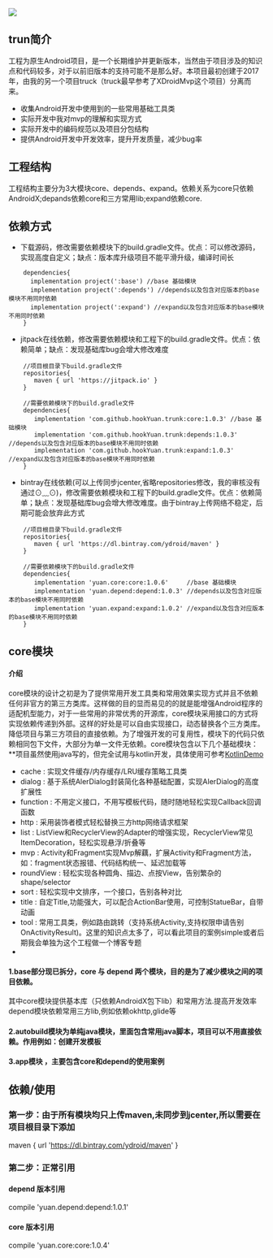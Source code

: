 [![](https://jitpack.io/v/hookYuan/trunk.svg)](https://jitpack.io/#hookYuan/trunk)

## trun简介

工程为原生Android项目，是一个长期维护并更新版本，当然由于项目涉及的知识点和代码较多，对于以前旧版本的支持可能不是那么好。本项目最初创建于2017年，由我的另一个项目truck（truck最早参考了XDroidMvp这个项目）分离而来。 

* 收集Android开发中使用到的一些常用基础工具类
* 实际开发中我对mvp的理解和实现方式
* 实际开发中的编码规范以及项目分包结构
* 提供Android开发中开发效率，提升开发质量，减少bug率

## 工程结构

工程结构主要分为3大模块core、depends、expand。依赖关系为core只依赖AndroidX;depands依赖core和三方常用lib;expand依赖core.

## 依赖方式 
  * 下载源码，修改需要依赖模块下的build.gradle文件。优点：可以修改源码，实现高度自定义；缺点：版本库升级项目不能平滑升级，编译时间长
```
    dependencies{
      implementation project(':base') //base 基础模块
      implementation project(':depends') //depends以及包含对应版本的base模块不用同时依赖
      implementation project(':expand') //expand以及包含对应版本的base模块不用同时依赖
    }
```
  * jitpack在线依赖，修改需要依赖模块和工程下的build.gradle文件。优点：依赖简单；缺点：发现基础库bug会增大修改难度
```
    //项目根目录下build.gradle文件
    repositories{
       maven { url 'https://jitpack.io' }
    }
```
  
```
    //需要依赖模块下的build.gradle文件
    dependencies{
       implementation 'com.github.hookYuan.trunk:core:1.0.3' //base 基础模块
       implementation 'com.github.hookYuan.trunk:depends:1.0.3' //depends以及包含对应版本的base模块不用同时依赖
       implementation 'com.github.hookYuan.trunk:expand:1.0.3' //expand以及包含对应版本的base模块不用同时依赖
    }
```
   * bintray在线依赖(可以上传同步jcenter,省略repositories修改，我的审核没有通过⊙﹏⊙)，修改需要依赖模块和工程下的build.gradle文件。优点：依赖简单；缺点：发现基础库bug会增大修改难度。由于bintray上传网络不稳定，后期可能会放弃此方式
```
    //项目根目录下build.gradle文件
    repositories{
       maven { url 'https://dl.bintray.com/ydroid/maven' }
    }
```
  
```
    //需要依赖模块下的build.gradle文件
    dependencies{
       implementation 'yuan.core:core:1.0.6'     //base 基础模块
       implementation 'yuan.depend:depend:1.0.3' //depends以及包含对应版本的base模块不用同时依赖
       implementation 'yuan.expand:expand:1.0.2' //expand以及包含对应版本的base模块不用同时依赖
    }
```
## core模块
 #### 介绍
 core模块的设计之初是为了提供常用开发工具类和常用效果实现方式并且不依赖任何非官方的第三方类库。这样做的目的显而易见的的就是能增强Android程序的适配机型能力，对于一些常用的非常优秀的开源库，core模块采用接口的方式将实现依赖传递到外部。这样的好处是可以自由实现接口，动态替换各个三方类库。降低项目与第三方项目的直接依赖。为了增强开发的可复用性，模块下的代码只依赖相同包下文件，大部分为单一文件无依赖。core模块包含以下几个基础模块：
 **项目虽然使用java写的，但完全试用与kotlin开发，具体使用可参考[KotlinDemo](https://github.com/hookYuan/KotlinDemo)
 
 * cache : 实现文件缓存/内存缓存/LRU缓存策略工具类
 * dialog : 基于系统AlerDialog封装简化各种基础配置，实现AlerDialog的高度扩展性
 * function : 不用定义接口，不用写模板代码，随时随地轻松实现Callback回调函数
 * http : 采用装饰者模式轻松替换三方http网络请求框架
 * list : ListView和RecyclerView的Adapter的增强实现，RecyclerView常见ItemDecoration，轻松实现悬浮/折叠等
 * mvp : Activity和Fragment实现Mvp解藕，扩展Activity和Fragment方法，如：fragment状态报错、代码结构统一、延迟加载等
 * roundView : 轻松实现各种圆角、描边、点按View，告别繁杂的shape/selector
 * sort : 轻松实现中文排序，一个接口，告别各种对比
 * title : 自定Title,功能强大，可以配合ActionBar使用，可控制StatueBar，自带动画
 * tool : 常用工具类，例如路由跳转（支持系统Activity,支持权限申请告别OnActivityResult)。这里的知识点太多了，可以看此项目的案例simple或者后期我会单独为这个工程做一个博客专题
 * 


#### 1.base部分现已拆分，core 与 depend 两个模块，目的是为了减少模块之间的项目依赖。
其中core模块提供基本库（只依赖AndroidX包下lib）和常用方法.提高开发效率
depend模块依赖常用三方lib,例如依赖okhttp,glide等
#### 2.autobuild模块为单纯java模块，里面包含常用java脚本，项目可以不用直接依赖。作用例如：创建开发模板
#### 3.app模块 ，主要包含core和depend的使用案例

## 依赖/使用

### 第一步：由于所有模块均只上传maven,未同步到jcenter,所以需要在项目根目录下添加
maven { url 'https://dl.bintray.com/ydroid/maven' }

### 第二步：正常引用

#### depend 版本引用
compile 'yuan.depend:depend:1.0.1'

#### core 版本引用
compile 'yuan.core:core:1.0.4'
